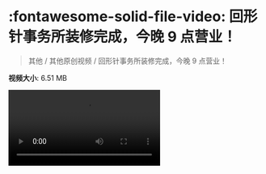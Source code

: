 # :fontawesome-solid-file-video: 回形针事务所装修完成，今晚 9 点营业！

> 其他 / 其他原创视频 / 回形针事务所装修完成，今晚 9 点营业！

**视频大小**: 6.51 MB

<div class="video"><video src="https://file.hsyhx.top/archive/其他/其他原创视频/回形针事务所装修完成，今晚 9 点营业！.mp4" controls preload>🤔 您的浏览器不支持 video 标签</video></div>